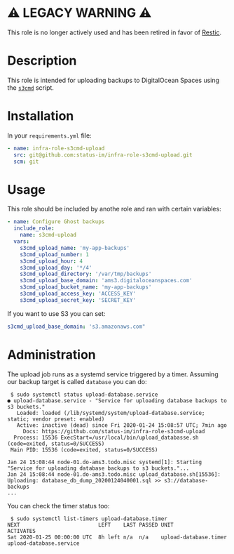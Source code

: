 # :warning: LEGACY WARNING :warning:

This role is no longer actively used and has been retired in favor of [Restic](https://restic.net/).

# Description

This role is intended for uploading backups to DigitalOcean Spaces using the [`s3cmd`](https://s3tools.org/s3cmd) script.

# Installation

In your `requirements.yml` file:
```yaml
- name: infra-role-s3cmd-upload
  src: git@github.com:status-im/infra-role-s3cmd-upload.git
  scm: git
```

# Usage

This role should be included by anothe role and ran with certain variables:
```yaml
- name: Configure Ghost backups
  include_role:
    name: s3cmd-upload
  vars:
    s3cmd_upload_name: 'my-app-backups'
    s3cmd_upload_number: 1
    s3cmd_upload_hour: 4
    s3cmd_upload_day: '*/4'
    s3cmd_upload_directory: '/var/tmp/backups'
    s3cmd_upload_base_domain: 'ams3.digitaloceanspaces.com'
    s3cmd_upload_bucket_name: 'my-app-backups'
    s3cmd_upload_access_key: 'ACCESS_KEY'
    s3cmd_upload_secret_key: 'SECRET_KEY'
```

If you want to use S3 you can set:
```yaml
s3cmd_upload_base_domain: 's3.amazonaws.com"
```

# Administration

The upload job runs as a systemd service triggered by a timer.
Assuming our backup target is called `database` you can do:
```
 $ sudo systemctl status upload-database.service
● upload-database.service - "Service for uploading database backups to s3 buckets."
   Loaded: loaded (/lib/systemd/system/upload-database.service; static; vendor preset: enabled)
   Active: inactive (dead) since Fri 2020-01-24 15:08:57 UTC; 7min ago
     Docs: https://github.com/status-im/infra-role-s3cmd-upload
  Process: 15536 ExecStart=/usr/local/bin/upload_databasse.sh (code=exited, status=0/SUCCESS)
 Main PID: 15536 (code=exited, status=0/SUCCESS)

Jan 24 15:08:44 node-01.do-ams3.todo.misc systemd[1]: Starting "Service for uploading database backups to s3 buckets."...
Jan 24 15:08:44 node-01.do-ams3.todo.misc upload_database.sh[15536]: Uploading: database_db_dump_20200124040001.sql >> s3://database-backups
...
```
You can check the timer status too:
```
 $ sudo systemctl list-timers upload-database.timer
NEXT                         LEFT    LAST PASSED UNIT                  ACTIVATES
Sat 2020-01-25 00:00:00 UTC  8h left n/a  n/a    upload-database.timer upload-database.service
```
